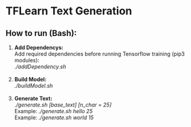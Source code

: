 # TFLearn Text Generation

<h2>How to run (Bash):</h2>
<ol type="1">
    <li>
        <strong>Add Dependencys:</strong><br>
        Add required dependencies before running Tensorflow training (pip3 modules): <br>
        <em>./addDependency.sh</em><br>
    </li><br>
    <li>
        <strong>Build Model:</strong><br>
        <em>./buildModel.sh</em><br>
    </li><br>
    <li>
        <strong>Generate Text:</strong><br>
        <em>./generate.sh [base_text] [n_char = 25] </em><br>
        Example: <em>./generate.sh hello 25 </em><br>
        Example: <em>./generate.sh world 15 </em><br>
    </li><br>
</ol>
